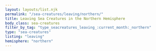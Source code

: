 ```yaml
---
layout: layouts/list.njk
permalink: "/sea-creatures/leaving/northern/"
title: Leaving Sea Creatures in the Northern Hemisphere
body_class: sea-creatures
filter_by_tag: "type_seacreatures_leaving_:current_month:_northern"
type: "sea-creatures"
listing: "leaving"
hemisphere: "northern"
---
```

